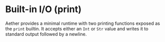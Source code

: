 # Built-in I/O (print)

Aether provides a minimal runtime with two printing functions exposed as the
`print` builtin. It accepts either an `Int` or `Str` value and writes it to
standard output followed by a newline.
